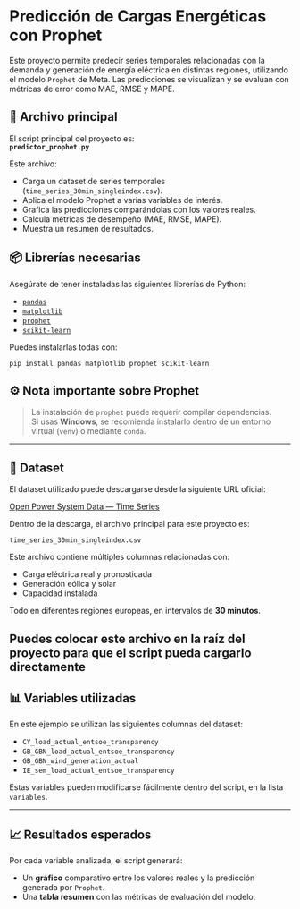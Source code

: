 # Predicción de Cargas Energéticas con Prophet

Este proyecto permite predecir series temporales relacionadas con la demanda y generación de energía eléctrica en distintas regiones, utilizando el modelo `Prophet` de Meta. Las predicciones se visualizan y se evalúan con métricas de error como MAE, RMSE y MAPE.

## 📄 Archivo principal

El script principal del proyecto es:  
**`predictor_prophet.py`**

Este archivo:

- Carga un dataset de series temporales (`time_series_30min_singleindex.csv`).
- Aplica el modelo Prophet a varias variables de interés.
- Grafica las predicciones comparándolas con los valores reales.
- Calcula métricas de desempeño (MAE, RMSE, MAPE).
- Muestra un resumen de resultados.

## 📦 Librerías necesarias

Asegúrate de tener instaladas las siguientes librerías de Python:

- [`pandas`](https://pandas.pydata.org/)
- [`matplotlib`](https://matplotlib.org/)
- [`prophet`](https://facebook.github.io/prophet/)
- [`scikit-learn`](https://scikit-learn.org/stable/)

Puedes instalarlas todas con:

```
pip install pandas matplotlib prophet scikit-learn

```

## ⚙️ Nota importante sobre Prophet

> La instalación de `prophet` puede requerir compilar dependencias.  
> Si usas **Windows**, se recomienda instalarlo dentro de un entorno virtual (`venv`) o mediante `conda`.

---

## 📁 Dataset

El dataset utilizado puede descargarse desde la siguiente URL oficial:  

[Open Power System Data — Time Series](https://data.open-power-system-data.org/time_series/2020-10-06)

Dentro de la descarga, el archivo principal para este proyecto es:

`time_series_30min_singleindex.csv`

Este archivo contiene múltiples columnas relacionadas con:

- Carga eléctrica real y pronosticada  
- Generación eólica y solar  
- Capacidad instalada  

Todo en diferentes regiones europeas, en intervalos de **30 minutos**.

Puedes colocar este archivo en la raíz del proyecto para que el script pueda cargarlo directamente
---

## 📊 Variables utilizadas

En este ejemplo se utilizan las siguientes columnas del dataset:

- `CY_load_actual_entsoe_transparency`
- `GB_GBN_load_actual_entsoe_transparency`
- `GB_GBN_wind_generation_actual`
- `IE_sem_load_actual_entsoe_transparency`

Estas variables pueden modificarse fácilmente dentro del script, en la lista `variables`.

---

## 📈 Resultados esperados

Por cada variable analizada, el script generará:

- Un **gráfico** comparativo entre los valores reales y la predicción generada por `Prophet`.
- Una **tabla resumen** con las métricas de evaluación del modelo:
